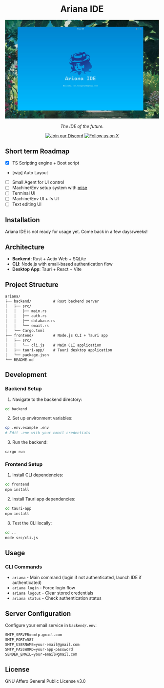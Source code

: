 <p align="center">
  <h1 align="center">Ariana IDE</h1>
  <img src="assets/screenshot.jpg" width="1024" alt="Ariana IDE screenshot" />
  <br />
  <p align="center"><i>The IDE of the future.</i></p>
  <div align="center">
    <a href="https://discord.gg/Y3TFTmE89g"><img src="https://img.shields.io/discord/1312017605955162133?style=for-the-badge&color=7289da&label=Discord&logo=discord&logoColor=ffffff&size=10" alt="Join our Discord" /></a>
    <a href="https://twitter.com/anic_dev"><img src="https://img.shields.io/badge/Follow-@anic_dev-black?style=for-the-badge&logo=x&logoColor=white&size=10" alt="Follow us on X" /></a>
  </div>
</p>

## Short term Roadmap

- [x] TS Scripting engine + Boot script
- [wip] Auto Layout
- [ ] Small Agent for UI control
- [ ] Machine/Env setup system with [mise](https://mise.jdx.dev/getting-started.html)
- [ ] Terminal UI
- [ ] Machine/Env UI + fs UI
- [ ] Text editing UI

## Installation

Ariana IDE is not ready for usage yet. Come back in a few days/weeks!

## Architecture

- **Backend**: Rust + Actix Web + SQLite
- **CLI**: Node.js with email-based authentication flow
- **Desktop App**: Tauri + React + Vite

## Project Structure

```
ariana/
├── backend/          # Rust backend server
│   ├── src/
│   │   ├── main.rs
│   │   ├── auth.rs
│   │   ├── database.rs
│   │   └── email.rs
│   └── Cargo.toml
├── frontend/         # Node.js CLI + Tauri app
│   ├── src/
│   │   └── cli.js    # Main CLI application
│   ├── tauri-app/    # Tauri desktop application
│   └── package.json
└── README.md
```

## Development

### Backend Setup

1. Navigate to the backend directory:
```bash
cd backend
```

2. Set up environment variables:
```bash
cp .env.example .env
# Edit .env with your email credentials
```

3. Run the backend:
```bash
cargo run
```

### Frontend Setup

1. Install CLI dependencies:
```bash
cd frontend
npm install
```

2. Install Tauri app dependencies:
```bash
cd tauri-app
npm install
```

3. Test the CLI locally:
```bash
cd ..
node src/cli.js
```

## Usage

### CLI Commands

- `ariana` - Main command (login if not authenticated, launch IDE if authenticated)
- `ariana login` - Force login flow
- `ariana logout` - Clear stored credentials
- `ariana status` - Check authentication status

## Server Configuration

Configure your email service in `backend/.env`:

```
SMTP_SERVER=smtp.gmail.com
SMTP_PORT=587
SMTP_USERNAME=your-email@gmail.com
SMTP_PASSWORD=your-app-password
SENDER_EMAIL=your-email@gmail.com
```

## License

GNU Affero General Public License v3.0
